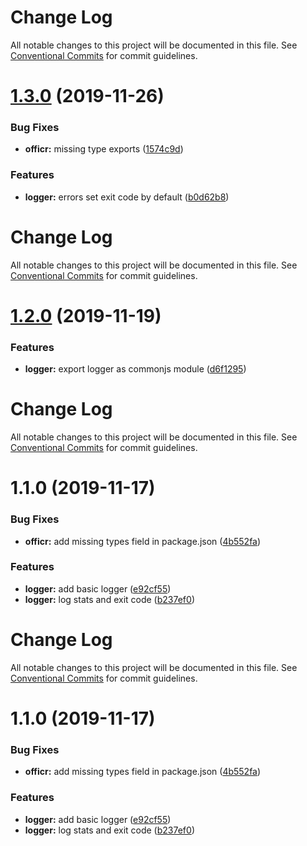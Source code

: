 # Change Log

All notable changes to this project will be documented in this file. See
[Conventional Commits](https://conventionalcommits.org) for commit guidelines.

# [1.3.0](https://github.com/stasson/officr/compare/@officr/logger@1.2.0...@officr/logger@1.3.0) (2019-11-26)

### Bug Fixes

- **officr:** missing type exports
  ([1574c9d](https://github.com/stasson/officr/commit/1574c9d6a39952631bd536d0e835b232fc516531))

### Features

- **logger:** errors set exit code by default
  ([b0d62b8](https://github.com/stasson/officr/commit/b0d62b82bbfdda1a33c9d34bcb85200d4038e387))

# Change Log

All notable changes to this project will be documented in this file. See
[Conventional Commits](https://conventionalcommits.org) for commit guidelines.

# [1.2.0](https://github.com/stasson/officr/compare/@officr/logger@1.1.0...@officr/logger@1.2.0) (2019-11-19)

### Features

- **logger:** export logger as commonjs module
  ([d6f1295](https://github.com/stasson/officr/commit/d6f1295018a55661754bf16b3c07ac47e105ff3c))

# Change Log

All notable changes to this project will be documented in this file. See
[Conventional Commits](https://conventionalcommits.org) for commit guidelines.

# 1.1.0 (2019-11-17)

### Bug Fixes

- **officr:** add missing types field in package.json
  ([4b552fa](https://github.com/stasson/officr/commit/4b552fa7743084e984c6a74a8da21bd2e5528224))

### Features

- **logger:** add basic logger
  ([e92cf55](https://github.com/stasson/officr/commit/e92cf55f885903ed938b61dee1c9b9961e0fd5cc))
- **logger:** log stats and exit code
  ([b237ef0](https://github.com/stasson/officr/commit/b237ef0cd41748d26fd5f1ab9c17b0934b9780c9))

# Change Log

All notable changes to this project will be documented in this file. See
[Conventional Commits](https://conventionalcommits.org) for commit guidelines.

# 1.1.0 (2019-11-17)

### Bug Fixes

- **officr:** add missing types field in package.json
  ([4b552fa](https://github.com/stasson/officr/commit/4b552fa7743084e984c6a74a8da21bd2e5528224))

### Features

- **logger:** add basic logger
  ([e92cf55](https://github.com/stasson/officr/commit/e92cf55f885903ed938b61dee1c9b9961e0fd5cc))
- **logger:** log stats and exit code
  ([b237ef0](https://github.com/stasson/officr/commit/b237ef0cd41748d26fd5f1ab9c17b0934b9780c9))
